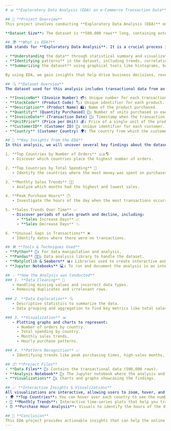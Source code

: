 ```yaml
---
# 📊 **Exploratory Data Analysis (EDA) on e-Commerce Transaction Data** 🌐

## 🎯 **Project Overview**
This project involves conducting **Exploratory Data Analysis (EDA)** on a transactional dataset from a UK-based online retail company. The dataset contains valuable insights into customer purchasing behavior, including information such as product details, sales, countries, and customer activities. Our aim is to uncover important trends, patterns, and statistics through analysis and visualization.

**Dataset Size**: The dataset is **500,000 rows** long, containing extensive transactional data over a one-year period. This large dataset allows for comprehensive analysis of customer behavior and purchasing trends.

## 📚 **What is EDA?**
EDA stands for **Exploratory Data Analysis**. It is a crucial process in data analysis that involves:

- **Understanding the data** through statistical summary and visualization.
- **Identifying patterns** in the dataset, including trends, correlations, and anomalies.
- **Summarizing the dataset** using graphical tools like histograms, box plots, and scatter plots.

By using EDA, we gain insights that help drive business decisions, reveal hidden patterns, and guide further analysis.

## 🔍 **Dataset Overview**
The dataset used for this analysis includes transactional data from an online retail store. Key features in the dataset include:

- **InvoiceNo** (Invoice Number) 💳: Unique number for each transaction.
- **StockCode** (Product Code) 🏷️: Unique identifier for each product.
- **Description** (Product Name) 🛍️: Name of the product purchased.
- **Quantity** (Quantity Purchased) 🔢: Number of units purchased in each transaction.
- **InvoiceDate** (Transaction Date) 📅: Timestamp when the transaction occurred.
- **UnitPrice** (Price per Unit) 💰: Price of a single unit of the product.
- **CustomerID** (Customer ID) 👤: Unique identifier for each customer.
- **Country** (Customer Country) 🌍: The country from which the customer made the purchase.

## 🧮 **Key Insights from the EDA**
In this analysis, we will uncover several key findings about the dataset:

1. **Top Countries by Number of Orders** 🇬🇧🌎
   - Discover which countries place the highest number of orders.

2. **Top Countries by Total Spending** 💸
   - Identify the countries where the most money was spent on purchases.

3. **Monthly Sales Trends** 📅💵
   - Analyze which months had the highest and lowest sales.

4. **Peak Purchase Hours** 🕒
   - Investigate the hours of the day when the most transactions occurred.

5. **Sales Trends Over Time** 📈
   - Discover periods of sales growth and decline, including:
     - **Sales Increase Days** 📈
     - **Sales Decrease Days** 📉

6. **Unusual Gaps in Transactions** ❌
   - Identify dates where there were no transactions.

## 🛠️ **Tools & Techniques Used**
- **Python** 🐍: For data manipulation and analysis.
- **Pandas** 🧑‍💻: Data analysis library to handle the dataset.
- **Matplotlib & Seaborn** 📊: Libraries used to create interactive and visually appealing plots.
- **Jupyter Notebooks** 💻: To run and document the analysis in an interactive environment.

## 💡 **How the Analysis was Conducted**
### 1. **Data Cleaning** 🧹
   - Handling missing values and incorrect data types.
   - Removing duplicates and irrelevant rows.
   
### 2. **Data Exploration** 🔍
   - Descriptive statistics to summarize the data.
   - Data grouping and aggregation to find key metrics like total sales per country.

### 3. **Visualization** 📊
   - Plotting graphs and charts to represent:
     - Number of orders by country.
     - Total spending by country.
     - Monthly sales trends.
     - Hourly purchase patterns.

### 4. **Pattern Recognition** 📈
   - Identifying trends like peak purchasing times, high-sales months, and days of sales increase.

## 📦 **Project Files**
- **Data Files** 📁: Contains the transactional data (500,000 rows).
- **Analysis Notebook** 📓: The Jupyter notebook where the analysis and visualizations are documented.
- **Visualizations** 📸: Charts and graphs showcasing the findings.

## 📈 **Interactive Insights & Visualizations**
All visualizations are interactive, allowing users to zoom, hover, and explore data in greater detail. We’ve made it easy to understand the complex patterns with visually appealing graphs and stats. Here's a sneak peek of the insights you can explore:
- 🌍 **Top Countries**: You can hover over each country to see the number of orders and spending details.
- 📅 **Monthly Trends**: Interactive time-series plots that help you track changes in sales over time.
- ⏰ **Purchase Hour Analysis**: Visuals to identify the hours of the day with the highest transactions.

## 🌟 **Conclusion**
This EDA project provides actionable insights that can help the online retail company understand customer behavior better. By analyzing purchasing patterns, peak times, and the countries with the highest sales, the company can make data-driven decisions for future marketing strategies and inventory management.
---
```

